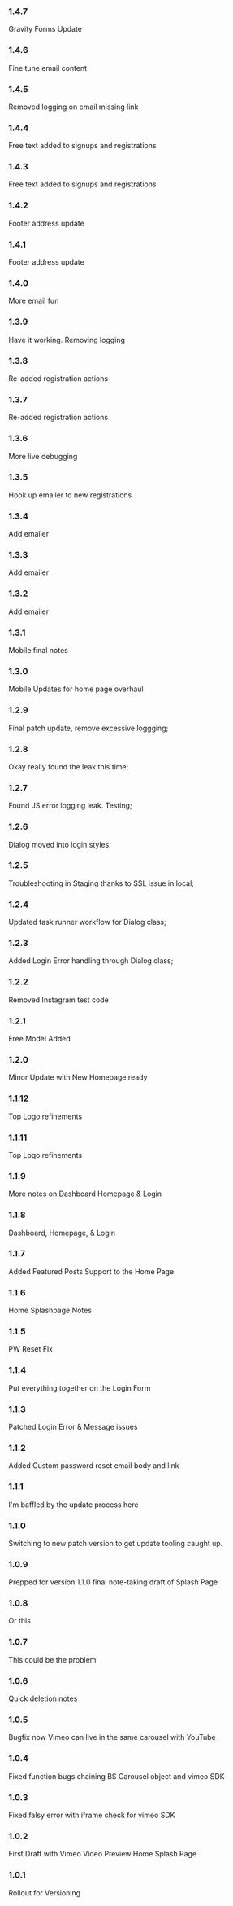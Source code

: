 ### 1.4.7 ### 

Gravity Forms Update

### 1.4.6 ### 

Fine tune email content

### 1.4.5 ### 

Removed logging on email missing link

### 1.4.4 ### 

Free text added to signups and registrations

### 1.4.3 ### 

Free text added to signups and registrations

### 1.4.2 ### 

Footer address update

### 1.4.1 ### 

Footer address update

### 1.4.0 ### 

More email fun

### 1.3.9 ### 

Have it working. Removing logging 

### 1.3.8 ### 

Re-added registration actions

### 1.3.7 ### 

Re-added registration actions

### 1.3.6 ### 

More live debugging

### 1.3.5 ### 

Hook up emailer to new registrations

### 1.3.4 ### 

Add emailer

### 1.3.3 ### 

Add emailer

### 1.3.2 ### 

Add emailer

### 1.3.1 ### 

Mobile final notes

### 1.3.0 ### 

Mobile Updates for home page overhaul

### 1.2.9 ### 

Final patch update, remove excessive loggging;


### 1.2.8 ### 

Okay really found the leak this time;

### 1.2.7 ### 

Found JS error logging leak. Testing;

### 1.2.6 ### 

Dialog moved into login styles;

### 1.2.5 ### 

Troubleshooting in Staging thanks to SSL issue in local;

### 1.2.4 ### 

Updated task runner workflow for Dialog class;

### 1.2.3 ### 

Added Login Error handling through Dialog class;

### 1.2.2 ### 

Removed Instagram test code

### 1.2.1 ### 

Free Model Added

### 1.2.0 ### 

Minor Update with New Homepage ready


### 1.1.12 ### 

Top Logo refinements

### 1.1.11 ### 

Top Logo refinements

### 1.1.9 ### 

More notes on Dashboard Homepage & Login 


### 1.1.8 ### 

Dashboard, Homepage, & Login

### 1.1.7 ### 

Added Featured Posts Support to the Home Page

### 1.1.6 ### 

Home Splashpage Notes

### 1.1.5 ### 

PW Reset Fix

### 1.1.4 ### 

Put everything together on the Login Form

### 1.1.3 ### 

Patched Login Error & Message issues

### 1.1.2 ### 

Added Custom password reset email body and link

### 1.1.1 ### 

I'm baffled by the update process here

### 1.1.0 ### 

Switching to new patch version to get update tooling caught up.

### 1.0.9 ###

Prepped for version 1.1.0 final note-taking draft of Splash Page

### 1.0.8 ###

Or this

### 1.0.7 ###

This could be the problem

### 1.0.6 ###

Quick deletion notes

### 1.0.5 ###

Bugfix now Vimeo can live in the same carousel with YouTube

### 1.0.4 ###

Fixed function bugs chaining BS Carousel object and vimeo SDK

### 1.0.3 ###

Fixed falsy error with iframe check for vimeo SDK

### 1.0.2 ###

First Draft with Vimeo Video Preview Home Splash Page

### 1.0.1 ###

Rollout for Versioning